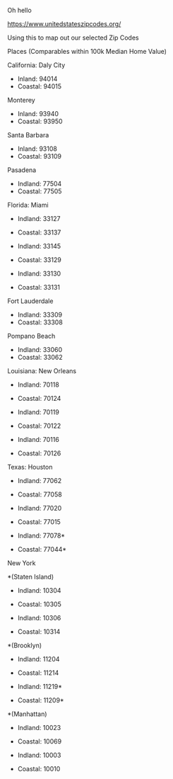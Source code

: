 Oh hello

https://www.unitedstateszipcodes.org/

Using this to map out our selected Zip Codes


Places (Comparables within 100k Median Home Value)

California:
Daly City
- Inland: 94014
- Coastal: 94015

Monterey
- Inland: 93940
- Coastal: 93950

Santa Barbara

- Inland: 93108
- Coastal: 93109

Pasadena
- Indland: 77504
- Coastal: 77505

Florida:
Miami
- Indland: 33127
- Coastal: 33137

- Indland: 33145
- Coastal: 33129

- Indland: 33130
- Coastal: 33131

Fort Lauderdale
- Indland: 33309
- Coastal: 33308

Pompano Beach
- Indland: 33060
- Coastal: 33062


Louisiana:
New Orleans
- Indland: 70118
- Coastal: 70124

- Indland: 70119
- Coastal: 70122

- Indland: 70116
- Coastal: 70126


Texas:
Houston
- Indland: 77062
- Coastal: 77058

- Indland: 77020
- Coastal: 77015

- Indland: 77078*
- Coastal: 77044*



New York

*(Staten Island)
- Indland: 10304
- Coastal: 10305

- Indland: 10306
- Coastal: 10314

*(Brooklyn)
- Indland: 11204
- Coastal: 11214

- Indland: 11219*
- Coastal: 11209*

*(Manhattan)
- Indland: 10023
- Coastal: 10069

- Indland: 10003
- Coastal: 10010




